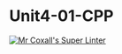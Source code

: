# Unit4-01-CPP
[![Mr Coxall's Super Linter](https://github.com/ICS3U-C-Programming-ReidM/Unit4-01-CPP/workflows/Mr%20Coxall's%20Super%20Linter/badge.svg)](https://github.com/ICS3U-C-Programming-ReidM/Unit4-01-CPP/actions/)
